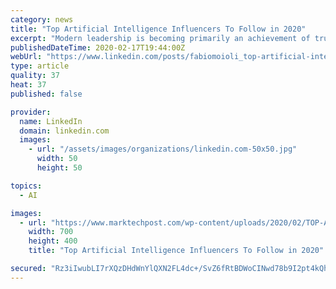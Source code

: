 ```yaml
---
category: news
title: "Top Artificial Intelligence Influencers To Follow in 2020"
excerpt: "Modern leadership is becoming primarily an achievement of trustFabio Moioli on LinkedIn• 11h By far, the greatest danger of Artificial Intelligence is that people conclude too early that they understand itFabio Moioli on LinkedIn• 6d Diversity is being invited to the party; inclusion is being asked to danceFabio Moioli on LinkedIn• 2w"
publishedDateTime: 2020-02-17T19:44:00Z
webUrl: "https://www.linkedin.com/posts/fabiomoioli_top-artificial-intelligence-influencers-to-activity-6632396375520800768-sL92"
type: article
quality: 37
heat: 37
published: false

provider:
  name: LinkedIn
  domain: linkedin.com
  images:
    - url: "/assets/images/organizations/linkedin.com-50x50.jpg"
      width: 50
      height: 50

topics:
  - AI

images:
  - url: "https://www.marktechpost.com/wp-content/uploads/2020/02/TOP-AI-BOOKS-2020-2.png"
    width: 700
    height: 400
    title: "Top Artificial Intelligence Influencers To Follow in 2020"

secured: "Rz3iIwubLI7rXQzDHdWnYlQXN2FL4dc+/SvZ6fRtBDWoCINwd78b9I2pt4kQhB0K8iYVMr+fwIsixgkuYGAS+W48v2DC4xQdIa+/3znPRIlkL8O0gJiIzVxNFmgmNMgHTrqlQSaeqcQe8VV5bR+KORz8/p3DH3ied83+igST0Mz1YQPaPPO+Yo3RElGRaE8qAiO+hKXoLnQFKiU5Ef0I3vZemM8O4WcHgODRh7E9B7UiHoWfb2CORxE8UO1a+6yFhT9zyuQ37qSbA9+7ZpiEXxsz4ZHlN/5LwYarOdfQGLE4Vkhj+6QdIT41QiSXVrg9;Rq9lc3X4ENS+mKT60xZiSg=="
---
```


